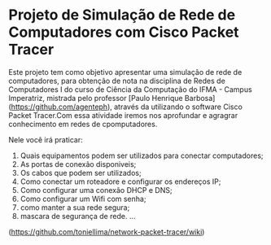 # Projeto de Simulação de Rede de Computadores com Cisco Packet Tracer
Este projeto tem como objetivo apresentar uma simulação de rede de computadores, para obtenção de nota na disciplina de Redes de Computadores I do curso de Ciência da Computação do IFMA - Campus Imperatriz, mistrada pelo professor [Paulo Henrique Barbosa]   (https://github.com/agenteph), através da utilizando o software Cisco Packet Tracer.Com essa atividade iremos nos aprofundar e agragrar conhecimento em redes de cpomputadores.

Nele você irá praticar:

1. Quais equipamentos podem ser utilizados para conectar computadores;
2. As portas de conexão disponiveis;
3. Os cabos que podem ser utilizados;
4. Como conectar um roteadore e configurar os endereços IP;
5. Como configurar uma conexão DHCP e DNS;
6. Como configurar um Wifi com senha;
7. como manter a sua rede segura;
8. mascara de segurança de rede.
...

(https://github.com/toniellima/network-packet-tracer/wiki)
